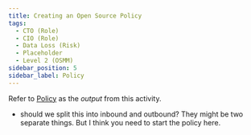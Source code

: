 ```yaml
---
title: Creating an Open Source Policy
tags: 
  - CTO (Role)
  - CIO (Role)
  - Data Loss (Risk)
  - Placeholder
  - Level 2 (OSMM)
sidebar_position: 5
sidebar_label: Policy
---
```


Refer to [Policy](../../Artifacts/Policy) as the _output_ from this activity.


- should we split this into inbound and outbound?  They might be two separate things.  But I think you need to start the policy here.

